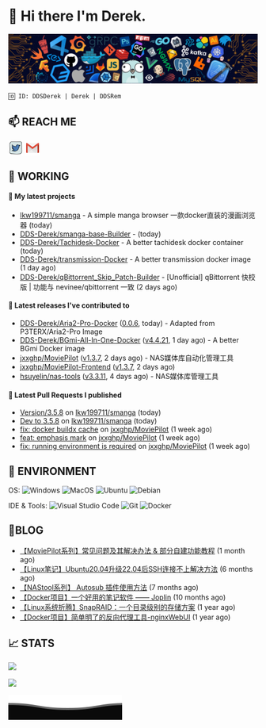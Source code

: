 # 👋 Hi there I'm Derek. 

![](https://raw.githubusercontent.com/DDS-Derek/.github/main/profile/assets/header_.png)

```
🆔 ID: DDSDerek | Derek | DDSRem
```

## 📫 REACH ME
<p align="left">
<a href="https://twitter.com/ddsrem_derek" target="blank"><img align="center" src="https://raw.githubusercontent.com/DDS-Derek/.github/main/profile/assets/twitter.svg" alt="BEPb" height="30" width="30" /></a>
<a href="mailto:ddstomo@gmail.com" target="blank"><img align="center" src="https://raw.githubusercontent.com/DDS-Derek/.github/main/profile/assets/gmail.svg" alt="Gmail" height="30" width="30" /></a>
</p>

## 💼 WORKING

#### 🌱 My latest projects


- [lkw199711/smanga](https://github.com/lkw199711/smanga) - A simple manga browser 一款docker直装的漫画浏览器 (today)
- [DDS-Derek/smanga-base-Builder](https://github.com/DDS-Derek/smanga-base-Builder) -  (today)
- [DDS-Derek/Tachidesk-Docker](https://github.com/DDS-Derek/Tachidesk-Docker) - A better tachidesk docker container (today)
- [DDS-Derek/transmission-Docker](https://github.com/DDS-Derek/transmission-Docker) - A better transmission docker image (1 day ago)
- [DDS-Derek/qBittorrent_Skip_Patch-Builder](https://github.com/DDS-Derek/qBittorrent_Skip_Patch-Builder) - [Unofficial] qBittorrent 快校版 | 功能与 nevinee/qbittorrent 一致 (2 days ago)

#### 🔭 Latest releases I've contributed to

- [DDS-Derek/Aria2-Pro-Docker](https://github.com/DDS-Derek/Aria2-Pro-Docker) ([0.0.6](https://github.com/DDS-Derek/Aria2-Pro-Docker/releases/tag/0.0.6), today) - Adapted from P3TERX/Aria2-Pro Image
- [DDS-Derek/BGmi-All-In-One-Docker](https://github.com/DDS-Derek/BGmi-All-In-One-Docker) ([v4.4.21](https://github.com/DDS-Derek/BGmi-All-In-One-Docker/releases/tag/v4.4.21), 1 day ago) - A better BGmi Docker image
- [jxxghp/MoviePilot](https://github.com/jxxghp/MoviePilot) ([v1.3.7](https://github.com/jxxghp/MoviePilot/releases/tag/v1.3.7), 2 days ago) - NAS媒体库自动化管理工具
- [jxxghp/MoviePilot-Frontend](https://github.com/jxxghp/MoviePilot-Frontend) ([v1.3.7](https://github.com/jxxghp/MoviePilot-Frontend/releases/tag/v1.3.7), 2 days ago)
- [hsuyelin/nas-tools](https://github.com/hsuyelin/nas-tools) ([v3.3.11](https://github.com/hsuyelin/nas-tools/releases/tag/v3.3.11), 4 days ago) - NAS媒体库管理工具

#### 🔨 Latest Pull Requests I published

- [Version/3.5.8](https://github.com/lkw199711/smanga/pull/160) on [lkw199711/smanga](https://github.com/lkw199711/smanga) (today)
- [Dev to 3.5.8](https://github.com/lkw199711/smanga/pull/159) on [lkw199711/smanga](https://github.com/lkw199711/smanga) (today)
- [fix: docker buildx cache](https://github.com/jxxghp/MoviePilot/pull/945) on [jxxghp/MoviePilot](https://github.com/jxxghp/MoviePilot) (1 week ago)
- [feat: emphasis mark](https://github.com/jxxghp/MoviePilot/pull/944) on [jxxghp/MoviePilot](https://github.com/jxxghp/MoviePilot) (1 week ago)
- [fix: running environment is required](https://github.com/jxxghp/MoviePilot/pull/943) on [jxxghp/MoviePilot](https://github.com/jxxghp/MoviePilot) (1 week ago)

## 🔧 ENVIRONMENT
OS:
![Windows](https://img.shields.io/badge/-Windows-0078D6?style=flat-square&logo=windows&logoColor=white)
![MacOS](https://img.shields.io/badge/-Mac_OS-AAA?style=flat-square&logo=macos&logoColor=white)
![Ubuntu](https://img.shields.io/badge/-Ubuntu-DD4814?style=flat-square&logo=ubuntu&logoColor=white)
![Debian](https://img.shields.io/badge/-Debian-73BA25?style=flat-square&logo=debian&logoColor=white)  

IDE & Tools:
![Visual Studio Code](https://img.shields.io/badge/-Visual_Studio_Code-007ACC?style=flat-square&logo=visual-studio-code&logoColor=white)
![Git](https://img.shields.io/badge/-Git-F05032?style=flat-square&logo=git&logoColor=white)
![Docker](https://img.shields.io/badge/-Docker-2496ed?style=flat-square&logo=Docker&logoColor=white)

## 📜BLOG

- [【MoviePilot系列】常见问题及其解决办法 &amp; 部分自建功能教程](https://blog.ddsrem.com/archives/moviepilot-issue-solution-outorial) (1 month ago)
- [【Linux笔记】Ubuntu20.04升级22.04后SSH连接不上解决方法](https://blog.ddsrem.com/archives/fix-ubuntu2204-ssh) (6 months ago)
- [【NAStool系列】 Autosub 插件使用方法](https://blog.ddsrem.com/archives/nastool-autosub-use-way) (7 months ago)
- [【Docker项目】一个好用的笔记软件 —— Joplin](https://blog.ddsrem.com/archives/joplin) (10 months ago)
- [【Linux系统折腾】SnapRAID：一个目录级别的存储方案](https://blog.ddsrem.com/archives/snapraid) (1 year ago)
- [【Docker项目】简单明了的反向代理工具-nginxWebUI](https://blog.ddsrem.com/archives/nginxwebui) (1 year ago)

## 📈 STATS

![](https://github-readme-stats.vercel.app/api?username=DDSDerek&show_icons=true&theme=radical)

![](https://github-readme-stats.vercel.app/api?username=DDSRem&show_icons=true&theme=dark)

![](https://raw.githubusercontent.com/DDS-Derek/.github/main/profile/assets/Bottom_down.svg)
